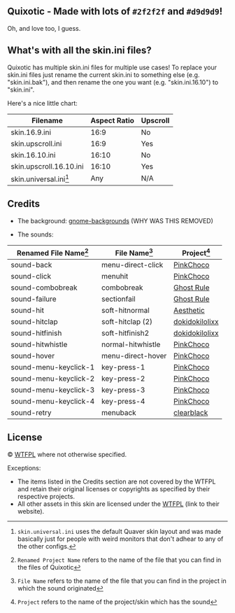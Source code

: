 
## Quixotic - Made with lots of `#2f2f2f` and `#d9d9d9`!
Oh, and love too, I guess.

## What's with all the skin.ini files?
Quixotic has multiple skin.ini files for multiple use cases!
To replace your skin.ini files just rename the current skin.ini to something else (e.g. "skin.ini.bak"), and then rename the one you want (e.g. "skin.ini.16.10") to "skin.ini".

Here's a nice little chart:

|Filename				|Aspect Ratio	|Upscroll|
------------------------|---------------|---------
skin.16.9.ini			|16:9			|No
skin.upscroll.ini		|16:9			|Yes
skin.16.10.ini			|16:10			|No	
skin.upscroll.16.10.ini	|16:10			|Yes
skin.universal.ini[^1]	|Any			|N/A

## Credits
* The background: [gnome-backgrounds](https://gitlab.gnome.org/GNOME/gnome-backgrounds/-/commit/02031a4013e46b4332ac2b407d81d8d11afa349e#5078144395a055a4e16c0170d768b42946126b54) (WHY WAS THIS REMOVED)

* The sounds:

|Renamed File Name[^2]	|File Name[^3]		|Project[^4]|
|-----------------------|-------------------|------------
sound-back				|menu-direct-click	|[PinkChoco](https://osu.ppy.sh/community/forums/topics/1153050)
sound-click				|menuhit			|[PinkChoco](https://osu.ppy.sh/community/forums/topics/1153050)
sound-combobreak		|combobreak			|[Ghost Rule](https://osu.ppy.sh/community/forums/topics/1792933)
sound-failure			|sectionfail		|[Ghost Rule](https://osu.ppy.sh/community/forums/topics/1792933)
sound-hit				|soft-hitnormal		|[Aesthetic](https://osu.ppy.sh/community/forums/topics/189843)
sound-hitclap			|soft-hitclap (2)	|[dokidokilolixx](https://osuskins.net/skin/KH69gJk)
sound-hitfinish			|soft-hitfinish2	|[dokidokilolixx](https://osuskins.net/skin/KH69gJk)
sound-hitwhistle		|normal-hitwhistle	|[PinkChoco](https://osu.ppy.sh/community/forums/topics/1153050)
sound-hover				|menu-direct-hover	|[PinkChoco](https://osu.ppy.sh/community/forums/topics/1153050)
sound-menu-keyclick-1	|key-press-1		|[PinkChoco](https://osu.ppy.sh/community/forums/topics/1153050)
sound-menu-keyclick-2	|key-press-2		|[PinkChoco](https://osu.ppy.sh/community/forums/topics/1153050)
sound-menu-keyclick-3	|key-press-3		|[PinkChoco](https://osu.ppy.sh/community/forums/topics/1153050)
sound-menu-keyclick-4	|key-press-4		|[PinkChoco](https://osu.ppy.sh/community/forums/topics/1153050)
sound-retry				|menuback			|[clearblack](https://osuskins.net/skin/lwteH8H)

## License
© [WTFPL](LICENSE.txt) where not otherwise specified.

Exceptions:

* The items listed in the Credits section are not covered by the WTFPL and retain their original licenses or copyrights as specified by their respective projects.  
* All other assets in this skin are licensed under the [WTFPL](https://www.wtfpl.net/) (link to their website).

[^1]: `skin.universal.ini` uses the default Quaver skin layout and was made basically just for people with weird monitors that don't adhear to any of the other configs.
[^2]: `Renamed Project Name` refers to the name of the file that you can find in the files of Quixotic
[^3]: `File Name` refers to the name of the file that you can find in the project in which the sound originated
[^4]: `Project` refers to the name of the project/skin which has the sound